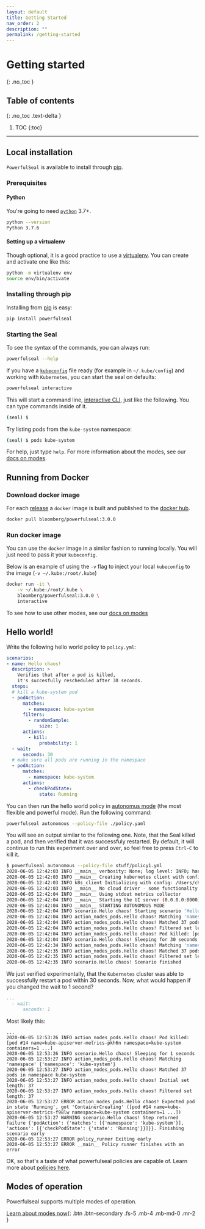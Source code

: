 ```yaml
---
layout: default
title: Getting Started
nav_order: 2
description: ""
permalink: /getting-started
---
```


# Getting started
{: .no_toc }

## Table of contents
{: .no_toc .text-delta }

1. TOC
{:toc}

---

## Local installation

`PowerfulSeal` is available to install through [pip](https://pypi.org/project/powerfulseal/).

### Prerequisites

#### Python

You're going to need [`python`](https://www.python.org/downloads/) 3.7+.

```sh
python --version
Python 3.7.6
```

#### Setting up a virtualenv

Though optional, it is a good practice to use a [virtualenv](https://virtualenv.pypa.io/en/stable/). You can create and activate one like this:

```sh
python -m virtualenv env
source env/bin/activate
```

### Installing through pip

Installing from [pip](https://pypi.org/project/powerfulseal/) is easy:

```sh
pip install powerfulseal
```

### Starting the Seal

To see the syntax of the commands, you can always run:

```sh
powerfulseal --help
```

If you have a [`kubeconfig`](https://kubernetes.io/docs/concepts/configuration/organize-cluster-access-kubeconfig/) file ready (for example in `~/.kube/config`) and working with `Kubernetes`, you can start the seal on defaults:

```sh
powerfulseal interactive
```

This will start a command line, [interactive CLI](./interactive-mode), just like the following. You can type commands inside of it.

```sh
(seal) $
```

Try listing pods from the `kube-system` namespace:

```sh
(seal) $ pods kube-system
```

For help, just type `help`. For more information about the modes, see our [docs on modes](./modes).


## Running from Docker

### Download docker image

For each [release](https://github.com/bloomberg/powerfulseal/releases) a `docker` image is built and published to the [docker hub](https://hub.docker.com/r/bloomberg/powerfulseal/tags).

```sh
docker pull bloomberg/powerfulseal:3.0.0
```

### Run docker image

You can use the `docker` image in a similar fashion to running locally. You will just need to pass it your `kubeconfig`.

Below is an example of using the `-v` flag to inject your local `kubeconfig` to the image (`-v ~/.kube:/root/.kube`)

```sh
docker run -it \
    -v ~/.kube:/root/.kube \
    bloomberg/powerfulseal:3.0.0 \
    interactive
```

To see how to use other modes, see our [docs on modes](./modes)


## Hello world!

Write the following hello world policy to `policy.yml`:

```yaml
scenarios:
- name: Hello chaos!
  description: >
    Verifies that after a pod is killed,
    it's succesfully rescheduled after 30 seconds.
  steps:
  # kill a kube-system pod
  - podAction:
      matches:
        - namespace: kube-system
      filters:
        - randomSample:
            size: 1
      actions:
        - kill:
            probability: 1
  - wait:
      seconds: 30
  # make sure all pods are running in the namespace
  - podAction:
      matches:
        - namespace: kube-system
      actions:
        - checkPodState:
            state: Running
```

You can then run the hello world policy in [autonomus mode](./autonomous-mode) (the most flexible and powerful mode). Run the following command:

```sh
powerfulseal autonomous --policy-file ./policy.yaml
```

You will see an output similar to the following one. Note, that the Seal killed a pod, and then verified that it was successfuly restarted. By default, it will continue to run this experiment over and over, so feel free to press `Ctrl-C` to kill it.

```sh
$ powerfulseal autonomous --policy-file stuff/policy1.yml
2020-06-05 12:42:03 INFO __main__ verbosity: None; log level: INFO; handler level: INFO
2020-06-05 12:42:03 INFO __main__ Creating kubernetes client with config /Users/chaos/.kube/config (path found for backwards compatibility)
2020-06-05 12:42:03 INFO k8s_client Initializing with config: /Users/chaos/.kube/config
2020-06-05 12:42:03 INFO __main__ No cloud driver - some functionality disabled
2020-06-05 12:42:04 INFO __main__ Using stdout metrics collector
2020-06-05 12:42:04 INFO __main__ Starting the UI server (0.0.0.0:8000)
2020-06-05 12:42:04 INFO __main__ STARTING AUTONOMOUS MODE
2020-06-05 12:42:04 INFO scenario.Hello chaos! Starting scenario 'Hello chaos!' (3 steps)
2020-06-05 12:42:04 INFO action_nodes_pods.Hello chaos! Matching 'namespace' {'namespace': 'kube-system'}
2020-06-05 12:42:04 INFO action_nodes_pods.Hello chaos! Matched 37 pods in namespace kube-system
2020-06-05 12:42:04 INFO action_nodes_pods.Hello chaos! Filtered set length: 1
2020-06-05 12:42:04 INFO action_nodes_pods.Hello chaos! Pod killed: [pod #32 name=kube-state-metrics-7b4944dfbb-zrlrz namespace=kube-system containers=1 ...]
2020-06-05 12:42:04 INFO scenario.Hello chaos! Sleeping for 30 seconds
2020-06-05 12:42:34 INFO action_nodes_pods.Hello chaos! Matching 'namespace' {'namespace': 'kube-system'}
2020-06-05 12:42:35 INFO action_nodes_pods.Hello chaos! Matched 37 pods in namespace kube-system
2020-06-05 12:42:35 INFO action_nodes_pods.Hello chaos! Filtered set length: 37
2020-06-05 12:42:35 INFO scenario.Hello chaos! Scenario finished
```

We just verified experimentally, that the `Kubernetes` cluster was able to successfully restart a pod within 30 seconds. Now, what would happen if you changed the wait to 1 second?

```yaml
...
  - wait:
      seconds: 1
```

Most likely this:

```
...
2020-06-05 12:53:26 INFO action_nodes_pods.Hello chaos! Pod killed: [pod #14 name=kube-apiserver-metrics-pkh6n namespace=kube-system containers=1 ...]
2020-06-05 12:53:26 INFO scenario.Hello chaos! Sleeping for 1 seconds
2020-06-05 12:53:27 INFO action_nodes_pods.Hello chaos! Matching 'namespace' {'namespace': 'kube-system'}
2020-06-05 12:53:27 INFO action_nodes_pods.Hello chaos! Matched 37 pods in namespace kube-system
2020-06-05 12:53:27 INFO action_nodes_pods.Hello chaos! Initial set length: 37
2020-06-05 12:53:27 INFO action_nodes_pods.Hello chaos! Filtered set length: 37
2020-06-05 12:53:27 ERROR action_nodes_pods.Hello chaos! Expected pod in state 'Running', got 'ContainerCreating' ([pod #14 name=kube-apiserver-metrics-f98lw namespace=kube-system containers=1 ...])
2020-06-05 12:53:27 WARNING scenario.Hello chaos! Step returned failure {'podAction': {'matches': [{'namespace': 'kube-system'}], 'actions': [{'checkPodState': {'state': 'Running'}}]}}. Finishing scenario early
2020-06-05 12:53:27 ERROR policy_runner Exiting early
2020-06-05 12:53:27 ERROR __main__ Policy runner finishes with an error
```

OK, so that's a taste of what powerfulseal policies are capable of. Learn more about [policies here](./policies).

## Modes of operation

Powerfulseal supports multiple modes of operation.

[Learn about modes now](./modes){: .btn .btn-secondary .fs-5 .mb-4 .mb-md-0 .mr-2 }
